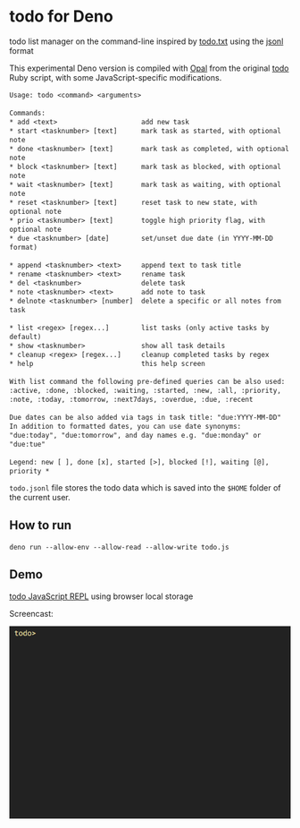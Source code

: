 # todo for Deno

todo list manager on the command-line inspired by [todo.txt](http://todotxt.org) using the [jsonl](http://jsonlines.org) format

This experimental Deno version is compiled with [Opal](https://github.com/opal/opal) from the original [todo](https://github.com/gaborbata/todo) Ruby script,
with some JavaScript-specific modifications.

```
Usage: todo <command> <arguments>

Commands:
* add <text>                     add new task
* start <tasknumber> [text]      mark task as started, with optional note
* done <tasknumber> [text]       mark task as completed, with optional note
* block <tasknumber> [text]      mark task as blocked, with optional note
* wait <tasknumber> [text]       mark task as waiting, with optional note
* reset <tasknumber> [text]      reset task to new state, with optional note
* prio <tasknumber> [text]       toggle high priority flag, with optional note
* due <tasknumber> [date]        set/unset due date (in YYYY-MM-DD format)

* append <tasknumber> <text>     append text to task title
* rename <tasknumber> <text>     rename task
* del <tasknumber>               delete task
* note <tasknumber> <text>       add note to task
* delnote <tasknumber> [number]  delete a specific or all notes from task

* list <regex> [regex...]        list tasks (only active tasks by default)
* show <tasknumber>              show all task details
* cleanup <regex> [regex...]     cleanup completed tasks by regex
* help                           this help screen

With list command the following pre-defined queries can be also used:
:active, :done, :blocked, :waiting, :started, :new, :all, :priority,
:note, :today, :tomorrow, :next7days, :overdue, :due, :recent

Due dates can be also added via tags in task title: "due:YYYY-MM-DD"
In addition to formatted dates, you can use date synonyms:
"due:today", "due:tomorrow", and day names e.g. "due:monday" or "due:tue"

Legend: new [ ], done [x], started [>], blocked [!], waiting [@], priority *
```

`todo.jsonl` file stores the todo data which is saved into the `$HOME` folder of the current user.

## How to run

```
deno run --allow-env --allow-read --allow-write todo.js
```

## Demo

[todo JavaScript REPL](http://gaborbata.github.io/todo/) using browser local storage

Screencast:

![todo](https://raw.githubusercontent.com/gaborbata/todo/master/todo.gif)
